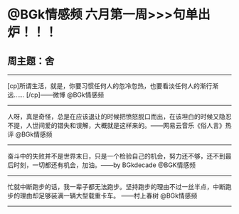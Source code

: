 # @BGk情感频 六月第一周>>>句单出炉！！！

## 周主题：舍

***

[cp]所谓生活，就是，你要习惯任何人的忽冷忽热，也要看淡任何人的渐行渐远…… [/cp]——微博
@BGk情感频

***

人呀，真是奇怪，总是在应该退让的时候把愤怒脱口而出，在该坦白的时候又隐忍不提，人世间爱的错失和误解，大概就是这样来的。——网易云音乐《俗人言》热评
@BGk情感频

***

奋斗中的失败并不是世界末日，只是一个检验自己的机会，努力还不够，还不到最后时刻，一切都还有机会，加油。——by BGkdecade
@BGK情感频 

***

忙就中断跑步的话，我一辈子都无法跑步。坚持跑步的理由不过一丝半点，中断跑步的理由却足够装满一辆大型载重卡车。
——村上春树
@BGk情感频

***